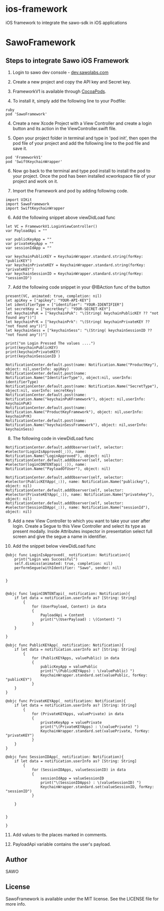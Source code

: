 # ios-framework
iOS framework to integrate the sawo-sdk in iOS applications
# SawoFramework


## Steps to integrate Sawo iOS Framework 
1. Login to sawo dev console - [dev.sawolabs.com](http://dev.sawolabs.com) 
   
2. Create a new project and copy the API key and Secret key.

3. FrameworkV1 is available through [CocoaPods](https://cocoapods.org). 
4. To install it, simply add the following line to your Podfile:

```
ruby
pod 'SawoFramework'

```

4. Create a new Xcode Project with a View Controller and create a login button and its action in the ViewController.swift file.

5. Open your project folder in terminal and type in 'pod init', then open the pod file of your project and add the following line to the pod file and save it.
```
pod 'FrameworkV1'
pod 'SwiftKeychainWrapper'

```
6. Now go back to the terminal and type pod install to install the pod to your project. Once the pod has been installed xcworkspace file of your project and work on it.

7. Import the Framework and pod by adding following code.
```
import UIKit
import SawoFramework
import SwiftKeychainWrapper

```

6. Add the following snippet above viewDidLoad func 
```
let VC = FrameworkV1.LoginViewController()
var PayloadApi = ""

var publicKeyApp = ""
var privateKeyApp = ""
var sessionIdApp = ""
    
var keychainPublicKEY = KeychainWrapper.standard.string(forKey: "publicKEY")
var keychainPrivateKEY = KeychainWrapper.standard.string(forKey: "privateKEY")
var keychainSessionID = KeychainWrapper.standard.string(forKey: "sessionID")

```
7. Add the following code snippet in your @IBAction func of the button
```
present(VC, animated: true, completion: nil)
let apiKey = ["apikey": "YOUR-API-KEY"]
let identifierType = ["identifier": "YOUR-IDENTIFIER"]
let secretKey = ["secretkey": "YOUR-SECRET-KEY"]
let keychainPuK = ["keychainPuk": "\(String( keychainPublicKEY ?? "not found any"))"]
let keychainPrK = ["keychainPrk": "\(String( keychainPrivateKEY ?? "not found any"))"]
let keychainSess = ["keychainSess": "\(String( keychainSessionID ?? "not found any"))"]

print("on Login Pressed The values ....")
print(keychainPublicKEY)
print(keychainPrivateKEY)
print(keychainSessionID )

NotificationCenter.default.post(name: Notification.Name("ProductKey"), object: nil,userInfo: apiKey)
NotificationCenter.default.post(name: Notification.Name("IdentifierType"), object:nil, userInfo: identifierType)
NotificationCenter.default.post(name: Notification.Name("SecretType"), object:nil, userInfo: secretKey)
NotificationCenter.default.post(name: Notification.Name("keychainPuKFramework"), object: nil,userInfo: keychainPuK)
NotificationCenter.default.post(name: Notification.Name("ProductKeyFramework"), object: nil,userInfo: keychainPrK)
NotificationCenter.default.post(name: Notification.Name("keychainSessFramework"), object: nil,userInfo: keychainSess)

```
8. The following code in viewDidLoad func 
```
NotificationCenter.default.addObserver(self, selector: #selector(LoginIsApproved(_:)), name: Notification.Name("LoginApproved"), object: nil)
NotificationCenter.default.addObserver(self, selector: #selector(loginCONTENTapi(_:)), name: Notification.Name("PayloadOfUser"), object: nil)

NotificationCenter.default.addObserver(self, selector: #selector(PublicKEYApp(_:)), name: Notification.Name("publickey"), object: nil)
NotificationCenter.default.addObserver(self, selector: #selector(PrivateKEYApp(_:)), name: Notification.Name("privatekey"), object: nil)
NotificationCenter.default.addObserver(self, selector: #selector(SessionIDApp(_:)), name: Notification.Name("sessionId"), object: nil)

```
9. Add a new View Controller to which you want to take your user after login. Create a Segue to this  View Controller and select its type as present modally. Inside Attributes inspector in presentation select full screen and give the segue a name in identifier.

10. Add the snippet below  viewDidLoad func
```
@objc func LoginIsApproved(_ notification: Notification){
    print("Login was Successful")
    self.dismiss(animated: true, completion: nil)
    performSegue(withIdentifier: "Sawo", sender: nil)
    

}


@objc func loginCONTENTapi(_ notification: Notification){
    if let data = notification.userInfo as? [String: String]
        {
            for (UserPayload, Content) in data
            {
                PayloadApi = Content
                print("\(UserPayload) : \(Content) ")
            }
    }

}

@objc func PublicKEYApp(_ notification: Notification){
    if let data = notification.userInfo as? [String: String]
        {
            for (PublicKEYApps, valuePublic) in data
            {
                publicKeyApp = valuePublic
                print("\(PublicKEYApps) : \(valuePublic) ")
                KeychainWrapper.standard.set(valuePublic, forKey: "publicKEY")
            }
    }
}

@objc func PrivateKEYApp(_ notification: Notification){
    if let data = notification.userInfo as? [String: String]
        {
            for (PrivateKEYApps, valuePrivate) in data
            {
                privateKeyApp = valuePrivate
                print("\(PrivateKEYApps) : \(valuePrivate) ")
                KeychainWrapper.standard.set(valuePrivate, forKey: "privateKEY")
            }
    }
}

@objc func SessionIDApp(_ notification: Notification){
    if let data = notification.userInfo as? [String: String]
        {
            for (SessionIDApps, valueSessionID) in data
            {
                sessionIdApp = valueSessionID
                print("\(SessionIDApps) : \(valueSessionID) ")
                KeychainWrapper.standard.set(valueSessionID, forKey: "sessionID")
            }
        
    }
    

}

}

```
11. Add values to the places marked in comments.

12. PayloadApi variable contains the user's payload.

## Author

SAWO

## License

SawoFramework is available under the MIT license. See the LICENSE file for more info.

   



